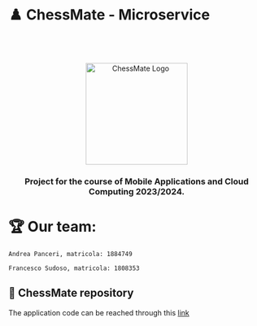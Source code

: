 # ♟️	ChessMate - Microservice
<br />
<br />
<p align="center">
    <img src="logo.png" alt="ChessMate Logo" height="200">
  </a>
  
  <h3 align="center"> Project for the course of Mobile Applications and Cloud Computing 2023/2024. </h3>
</p>


# 🏆 Our team:
```
Andrea Panceri, matricola: 1884749

Francesco Sudoso, matricola: 1808353
```

## 📱 ChessMate repository 

The application code can be reached through this [link]('https://github.com/Pancio-code/ChessMate-MACC')







